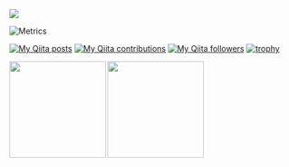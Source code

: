 ![](https://komarev.com/ghpvc/?username=atsutama)

![Metrics](https://metrics.lecoq.io/atsutama2?template=classic&config.timezone=Asia%2FTokyo)
<!--![Visitor Count](https://profile-counter.glitch.me/atsutama2/count.svg) -->

[![My Qiita posts](https://qiita-badge.apiapi.app/s/atsutama/posts.svg)](http://qiita.com/atsutama)
[![My Qiita contributions](https://qiita-badge.apiapi.app/s/atsutama/contributions.svg)](http://qiita.com/atsutama)
[![My Qiita followers](https://qiita-badge.apiapi.app/s/atsutama/followers.svg)](http://qiita.com/atsutama)
[![trophy](https://github-profile-trophy.vercel.app/?username=atsutama2)](https://github.com/ryo-ma/github-profile-trophy)




<a href="https://github.com/atsutama2">
  <img align="left" height="170px" src="https://github-readme-stats.vercel.app/api?username=atsutama2&count_private=true&show_icons=true&theme=swift" />
</a>
<a href="https://github.com/atsutama2">
  <img align="left" height="170px" src="https://github-readme-stats.vercel.app/api/top-langs/?username=atsutama2&layout=compact&theme=swift" />
</a>
